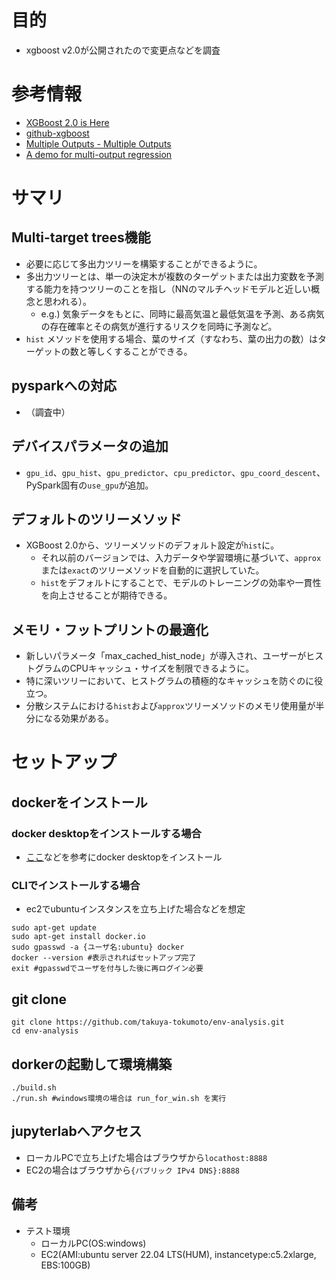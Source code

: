 # 目的

- xgboost v2.0が公開されたので変更点などを調査


# 参考情報

- [XGBoost 2.0 is Here](https://analyticsindiamag.com/xgboost-2-0-is-here/)
- [github-xgboost](https://github.com/dmlc/xgboost/releases)
- [Multiple Outputs - Multiple Outputs](https://xgboost.readthedocs.io/en/stable/tutorials/multioutput.html#training-with-vector-leaf)
- [A demo for multi-output regression](https://xgboost.readthedocs.io/en/stable/python/examples/multioutput_regression.html#sphx-glr-python-examples-multioutput-regression-py)

# サマリ

## Multi-target trees機能
- 必要に応じて多出力ツリーを構築することができるように。
- 多出力ツリーとは、単一の決定木が複数のターゲットまたは出力変数を予測する能力を持つツリーのことを指し（NNのマルチヘッドモデルと近しい概念と思われる）。
  - e.g.) 気象データをもとに、同時に最高気温と最低気温を予測、ある病気の存在確率とその病気が進行するリスクを同時に予測など。
- `hist` メソッドを使用する場合、葉のサイズ（すなわち、葉の出力の数）はターゲットの数と等しくすることができる。

## pysparkへの対応
- （調査中）

## デバイスパラメータの追加
- `gpu_id`、`gpu_hist`、`gpu_predictor`、`cpu_predictor`、`gpu_coord_descent`、PySpark固有の`use_gpu`が追加。

## デフォルトのツリーメソッド
- XGBoost 2.0から、ツリーメソッドのデフォルト設定が`hist`に。
  - それ以前のバージョンでは、入力データや学習環境に基づいて、`approx`または`exact`のツリーメソッドを自動的に選択していた。
  - `hist`をデフォルトにすることで、モデルのトレーニングの効率や一貫性を向上させることが期待できる。

## メモリ・フットプリントの最適化 
- 新しいパラメータ「max_cached_hist_node」が導入され、ユーザーがヒストグラムのCPUキャッシュ・サイズを制限できるように。
- 特に深いツリーにおいて、ヒストグラムの積極的なキャッシュを防ぐのに役立つ。
- 分散システムにおける`hist`および`approx`ツリーメソッドのメモリ使用量が半分になる効果がある。


# セットアップ
## dockerをインストール
### docker desktopをインストールする場合
- [ここ](https://docs.docker.com/desktop/)などを参考にdocker desktopをインストール

### CLIでインストールする場合
- ec2でubuntuインスタンスを立ち上げた場合などを想定
```shell
sudo apt-get update
sudo apt-get install docker.io
sudo gpasswd -a {ユーザ名:ubuntu} docker
docker --version #表示されればセットアップ完了
exit #gpasswdでユーザを付与した後に再ログイン必要
```

## git clone
```shell
git clone https://github.com/takuya-tokumoto/env-analysis.git
cd env-analysis
```

## dorkerの起動して環境構築

```shell
./build.sh
./run.sh #windows環境の場合は run_for_win.sh を実行
```

## jupyterlabへアクセス

- ローカルPCで立ち上げた場合はブラウザから`locathost:8888`
- EC2の場合はブラウザから`{パブリック IPv4 DNS}:8888`


## 備考
- テスト環境
  - ローカルPC(OS:windows)
  - EC2(AMI:ubuntu server 22.04 LTS(HUM), instancetype:c5.2xlarge, EBS:100GB)
